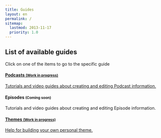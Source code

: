 ```yaml
---
title: Guides
layout: en
permalink: /
sitemap:
  lastmod: 2013-11-17
  priority: 1.0
---
```


## List of available guides

<p class="alert alert-info alert-sm">
  Click on one of the items to go to the specific guide

<div class="list-group">
  <a href="/guides/podcasts/" class="list-group-item" title="Go to Podcasts Guide">
    <h4 class="list-group-item-heading">Podcasts <small>(Work in progress)</small></h4>
    <p class="list-group-item-text">Tutorials and video guides about creating and editing Podcast information.</p>
  </a>
  <a class="list-group-item" title="Go to Episodes Guide">
    <h4 class="list-group-item-heading">Episodes <small>(Coming soon)</small></h4>
    <p class="list-group-item-text">Tutorials and video guides about creating and editing Episode information.</p>
  </a>
  <a href="/guides/themes/" class="list-group-item" title="Go to Themes Guide">
    <h4 class="list-group-item-heading">Themes <small>(Work in progress)</small></h4>
    <p class="list-group-item-text">Help for building your own personal theme.</p>
  </a>
</div>

